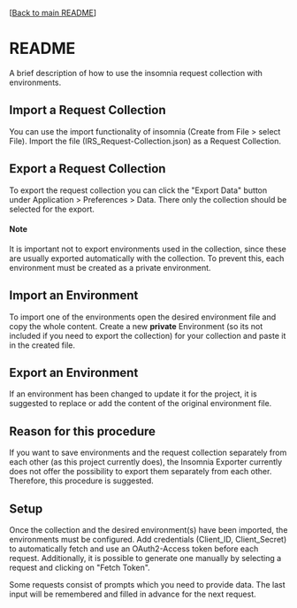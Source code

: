 [[Back to main README](../../README.md)]

# README

A brief description of how to use the insomnia request collection with environments.




## Import a Request Collection
You can use the import functionality of insomnia (Create from File > select File). Import the file (IRS_Request-Collection.json) as a Request Collection. 

## Export a Request Collection
To export the request collection you can click the "Export Data" button under Application > Preferences > Data. There only the collection should be selected for the export.

#### Note 
It is important not to export environments used in the collection, since these are usually exported automatically with the collection. To prevent this, each environment must be created as a private environment.

## Import an Environment
To import one of the environments open the desired environment file and copy the whole content. Create a new **private** Environment (so its not included if you need to export the collection) for your collection and paste it in the created file.

## Export an Environment
If an environment has been changed to update it for the project, it is suggested to replace or add the content of the original environment file.

## Reason for this procedure
If you want to save environments and the request collection separately from each other (as this project currently does), the Insomnia Exporter currently does not offer the possibility to export them separately from each other. Therefore, this procedure is suggested.

## Setup
Once the collection and the desired environment(s) have been imported, the environments must be configured. Add credentials (Client_ID, Client_Secret) to automatically fetch and use an OAuth2-Access token before each request. Additionally, it is possible to generate one manually by selecting a request and clicking on "Fetch Token".

Some requests consist of prompts which you need to provide data. The last input will be remembered and filled in advance for the next request.